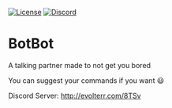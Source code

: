 [![License](https://img.shields.io/badge/License-GPL-blue)](https://github.com/Alpher-Dark/BotBot/blob/main/LICENSE) [![Discord](https://img.shields.io/badge/%2Fdiscord%2F%3A814113277206069287-Discord-blue)](https://discord.gg/4qWMGUvaWG)

# BotBot
A talking partner made to not get you bored

You can suggest your commands if you want :smiley:

Discord Server: http://evolterr.com/8TSv
